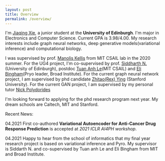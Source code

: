 ```yaml
---
layout: post
title: Overview
permalink: /overview/
---
```



I'm [Jiaqing Xie](https://scholar.google.com/citations?user=Tfg7A2AAAAAJ&hl=en), a junior student at the **University of Edinburgh**. 
I'm major in Electronics and Computer Science. Current GPA is 3.98/4.00.
My research interests include graph neural networks, deep generative models(variational inference) and computational biology.

I was supervised by prof. [Manolis Kellis](http://compbio.mit.edu/) from MIT CSAIL lab in the 2020 summer.
For the UG4 project, I'm co-supervised by prof. [Siddharth N.](https://homepages.inf.ed.ac.uk/snaraya3/)(University of Edinburgh), postdoc [Tuan Anh Le](https://www.tuananhle.co.uk/)(MIT CSAIL) and [Eli Bingham](https://scholar.google.com/citations?user=0uUoiCIAAAAJ&hl=en)(Pryo leader, Broad Institute).
For the current graph neural network project, I am supervised by phd candidate [Zhitao(Rex) Ying](https://cs.stanford.edu/people/rexy/) (Stanford University).
For the current GAN project, I am supervised by my personal tutor [Nick Polydorides](https://www.research.ed.ac.uk/en/persons/nick-polydorides)

I'm looking forward to applying for the phd research program next year. My dream schools are Caltech, MIT and Stanford.


Recent News:


04.2021 First co-authored **Variational Autoencoder for Anti-Cancer Drug Response Prediction** is accepted at *2021 ICLR AI4PH workshop*.



04.2021 Happy to hear from the school of informatics that my final year research project is based on variational inference and Pyro. My supervisor is Siddarth N. and co-supervised by Tuan anh Le and Eli Bingham from MIT and Broad Institute. 
